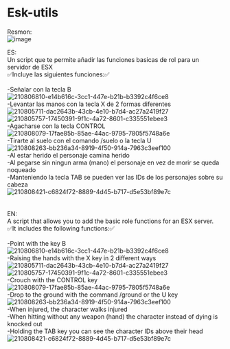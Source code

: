 # Esk-utils

Resmon:<br/> ![image](https://user-images.githubusercontent.com/122018696/210810867-3bcb5e8b-b4c7-4586-8fb5-8ce60d67e09a.png)




ES:<br/>
Un script que te permite añadir las funciones basicas de rol para un servidor de ESX<br/>
✅Incluye las siguientes funciones:✅<br/><br/>
-Señalar con la tecla B<br/>
![210806810-e14b616c-3cc1-447e-b21b-b3392c4f6ce8](https://user-images.githubusercontent.com/122018696/210811063-13d923f0-b036-45c4-ae8c-7cf57ac67b8e.png)<br/>
-Levantar las manos con la tecla X de 2 formas diferentes<br/>
![210805711-dac2643b-43cb-4e10-b7d4-ac27a2419f27](https://user-images.githubusercontent.com/122018696/210811135-8c9b3197-f323-458a-b9d1-d10a96095acd.png)
![210805757-17450391-9f1c-4a72-8601-c335551ebee3](https://user-images.githubusercontent.com/122018696/210811150-58890f68-ec30-480b-a4c6-220ed1fe5668.png)<br/>
-Agacharse con la tecla CONTROL<br/>
![210808079-17fae85b-85ae-44ac-9795-7805f5748a6e](https://user-images.githubusercontent.com/122018696/210811679-21e48503-2ea1-49a8-b706-3dfa7eeb4bab.png)<br/>
-Tirarte al suelo con el comando /suelo o la tecla U<br/>
![210808263-bb236a34-8919-4f50-914a-7963c3eef100](https://user-images.githubusercontent.com/122018696/210811746-2a2a8f9f-0640-4d93-bd96-5eb15b36b017.png)<br/>
-Al estar herido el personaje camina herido<br/>
-Al pegarse sin ningun arma (mano) el personaje en vez de morir se queda noqueado<br/>
-Manteniendo la tecla TAB se pueden ver las IDs de los personajes sobre su cabeza<br/>
![210808421-c6824f72-8889-4d45-b717-d5e53bf89e7c](https://user-images.githubusercontent.com/122018696/210811830-91f32bed-54d7-44b5-a381-5e06dc357c12.png)<br/>
<br/>
<br/>
EN:<br/>
A script that allows you to add the basic role functions for an ESX server.<br/>
✅It includes the following functions:✅<br/><br/>
-Point with the key B<br/>
![210806810-e14b616c-3cc1-447e-b21b-b3392c4f6ce8](https://user-images.githubusercontent.com/122018696/210811063-13d923f0-b036-45c4-ae8c-7cf57ac67b8e.png)<br/>
-Raising the hands with the X key in 2 different ways<br/>
![210805711-dac2643b-43cb-4e10-b7d4-ac27a2419f27](https://user-images.githubusercontent.com/122018696/210811135-8c9b3197-f323-458a-b9d1-d10a96095acd.png)
![210805757-17450391-9f1c-4a72-8601-c335551ebee3](https://user-images.githubusercontent.com/122018696/210811150-58890f68-ec30-480b-a4c6-220ed1fe5668.png)<br/>
-Crouch with the CONTROL key<br/>
![210808079-17fae85b-85ae-44ac-9795-7805f5748a6e](https://user-images.githubusercontent.com/122018696/210811679-21e48503-2ea1-49a8-b706-3dfa7eeb4bab.png)<br/>
-Drop to the ground with the command /ground or the U key<br/>
![210808263-bb236a34-8919-4f50-914a-7963c3eef100](https://user-images.githubusercontent.com/122018696/210811746-2a2a8f9f-0640-4d93-bd96-5eb15b36b017.png)<br/>
-When injured, the character walks injured<br/>
-When hitting without any weapon (hand) the character instead of dying is knocked out<br/>
-Holding the TAB key you can see the character IDs above their head<br/>
![210808421-c6824f72-8889-4d45-b717-d5e53bf89e7c](https://user-images.githubusercontent.com/122018696/210811830-91f32bed-54d7-44b5-a381-5e06dc357c12.png)<br/>
<br/>
